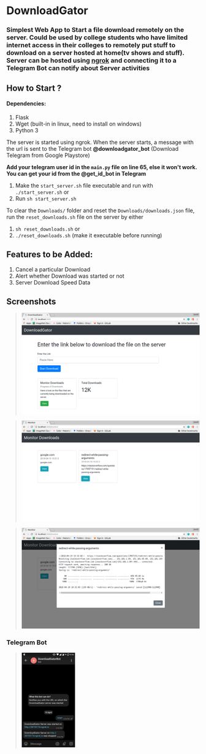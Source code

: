 # DownloadGator

### Simplest Web App to Start a file download remotely on the server. Could be used by college students who have limited internet access in their colleges to remotely put stuff to download on a server hosted at home(tv shows and stuff). Server can be hosted using [ngrok](https://ngrok.com/) and connecting it to a Telegram Bot can notify about Server activities

## How to Start ?

#### Dependencies:
1. Flask
2. Wget (built-in in linux, need to install on windows)
3. Python 3

The server is started using ngrok. When the server starts, a message with the url is sent to the Telegram bot **@downloadgator_bot** (Download Telegram from Google Playstore)

**Add your telegram user id in the `main.py` file on line 65, else it won't work.**
**You can get your id from the @get_id_bot in Telegram**

1.   Make the `start_server.sh` file executable and run with `./start_server.sh` or
2.   Run `sh start_server.sh`

To clear the `Downloads/` folder and reset the `Downloads/downloads.json` file, run the `reset_downloads.sh` file on the server by either
1.  `sh reset_downloads.sh`  or
2.  `./reset_downloads.sh` (make it executable before running)




## Features to be Added:

1.  Cancel a particular Download
2.  Alert whether Download was started or not
3.  Server Download Speed Data


## Screenshots

> ![Main](screenshots/a.png)


> ![Main](screenshots/b.png)


> ![Main](screenshots/c.png)

### Telegram Bot
> <img src="screenshots/d.png" width="30%">